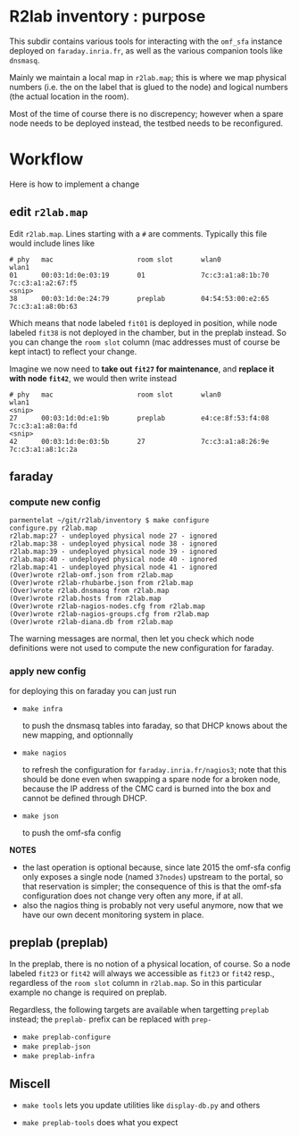 # R2lab inventory : purpose

This subdir contains various tools for interacting with the `omf_sfa` instance deployed on `faraday.inria.fr`, as well as the various companion tools like `dnsmasq`.

Mainly we maintain a local map in `r2lab.map`; this is where we map physical numbers (i.e. the  on the label that is glued to the node) and logical numbers (the actual location in the room). 

Most of the time of course there is no discrepency; however when a spare node needs to be deployed instead, the testbed needs to be reconfigured.

# Workflow

Here is how to implement a change

## edit `r2lab.map`

Edit `r2lab.map`. Lines starting with a `#` are comments. Typically this file would include lines like

```
# phy   mac                     room slot       wlan0                   wlan1
01      00:03:1d:0e:03:19       01              7c:c3:a1:a8:1b:70       7c:c3:a1:a2:67:f5 
<snip>
38      00:03:1d:0e:24:79       preplab         04:54:53:00:e2:65       7c:c3:a1:a8:0b:63
```

Which means that node labeled `fit01` is deployed in position, while node labeled `fit38` is not deployed in the chamber, but in the preplab instead. So you can change the `room slot` column (mac addresses must of course be kept intact) to reflect your change.

Imagine we now need to **take out `fit27` for maintenance**, and **replace it with node `fit42`**, we would then write instead

```
# phy   mac                     room slot       wlan0                   wlan1
<snip>
27      00:03:1d:0d:e1:9b       preplab         e4:ce:8f:53:f4:08       7c:c3:a1:a8:0a:fd
<snip>
42      00:03:1d:0e:03:5b       27              7c:c3:a1:a8:26:9e       7c:c3:a1:a8:1c:2a
```

## faraday 

### compute new config

```
parmentelat ~/git/r2lab/inventory $ make configure
configure.py r2lab.map
r2lab.map:27 - undeployed physical node 27 - ignored
r2lab.map:38 - undeployed physical node 38 - ignored
r2lab.map:39 - undeployed physical node 39 - ignored
r2lab.map:40 - undeployed physical node 40 - ignored
r2lab.map:41 - undeployed physical node 41 - ignored
(Over)wrote r2lab-omf.json from r2lab.map
(Over)wrote r2lab-rhubarbe.json from r2lab.map
(Over)wrote r2lab.dnsmasq from r2lab.map
(Over)wrote r2lab.hosts from r2lab.map
(Over)wrote r2lab-nagios-nodes.cfg from r2lab.map
(Over)wrote r2lab-nagios-groups.cfg from r2lab.map
(Over)wrote r2lab-diana.db from r2lab.map
```

The warning messages are normal, then let you check which node definitions were not used to compute the new configuration for faraday.

### apply new config

for deploying this on faraday you can just run

 * `make infra` 

   to push the dnsmasq tables into faraday, so that DHCP knows about the new mapping, and optionnally
 * `make nagios` 

   to refresh the configuration for `faraday.inria.fr/nagios3`; note that this should be done even when swapping a spare node for a broken node, because the IP address of the CMC card is burned into the box and cannot be defined through DHCP.

 * `make json`

    to push the omf-sfa config 

**NOTES** 
* the last operation is optional because, since late 2015 the omf-sfa config only exposes a single node (named `37nodes`) upstream to the portal, so that reservation is simpler; the consequence of this is that the omf-sfa configuration does not change very often any more, if at all.
* also the nagios thing is probably not very useful anymore, now that we have our own decent monitoring system in place.

## preplab (preplab)

In the preplab, there is no notion of a physical location, of course. So a node labeled `fit23` or `fit42` will always we accessible as `fit23` or `fit42` resp., regardless of the `room slot` column in `r2lab.map`. So in this particular example no change is required on preplab.

Regardless, the following targets are available when targetting `preplab` instead; the `preplab-` prefix can be replaced with `prep-` 

* `make preplab-configure` 
* `make preplab-json` 
* `make preplab-infra` 

## Miscell

* `make tools` lets you update utilities like `display-db.py` and others

* `make preplab-tools` does what you expect

